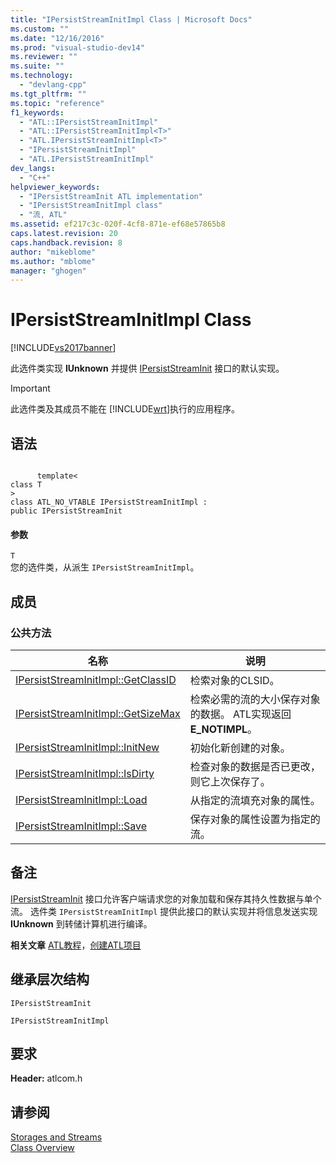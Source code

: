 ```yaml
---
title: "IPersistStreamInitImpl Class | Microsoft Docs"
ms.custom: ""
ms.date: "12/16/2016"
ms.prod: "visual-studio-dev14"
ms.reviewer: ""
ms.suite: ""
ms.technology: 
  - "devlang-cpp"
ms.tgt_pltfrm: ""
ms.topic: "reference"
f1_keywords: 
  - "ATL::IPersistStreamInitImpl"
  - "ATL::IPersistStreamInitImpl<T>"
  - "ATL.IPersistStreamInitImpl<T>"
  - "IPersistStreamInitImpl"
  - "ATL.IPersistStreamInitImpl"
dev_langs: 
  - "C++"
helpviewer_keywords: 
  - "IPersistStreamInit ATL implementation"
  - "IPersistStreamInitImpl class"
  - "流, ATL"
ms.assetid: ef217c3c-020f-4cf8-871e-ef68e57865b8
caps.latest.revision: 20
caps.handback.revision: 8
author: "mikeblome"
ms.author: "mblome"
manager: "ghogen"
---
```

# IPersistStreamInitImpl Class
[!INCLUDE[vs2017banner](../../assembler/inline/includes/vs2017banner.md)]

此选件类实现 **IUnknown** 并提供 [IPersistStreamInit](http://msdn.microsoft.com/library/windows/desktop/ms682273) 接口的默认实现。  
  
> [!IMPORTANT]
>  此选件类及其成员不能在 [!INCLUDE[wrt](../../atl/reference/includes/wrt_md.md)]执行的应用程序。  
  
## 语法  
  
```  
  
      template<  
class T   
>  
class ATL_NO_VTABLE IPersistStreamInitImpl :  
public IPersistStreamInit  
```  
  
#### 参数  
 `T`  
 您的选件类，从派生 `IPersistStreamInitImpl`。  
  
## 成员  
  
### 公共方法  
  
|名称|说明|  
|--------|--------|  
|[IPersistStreamInitImpl::GetClassID](../Topic/IPersistStreamInitImpl::GetClassID.md)|检索对象的CLSID。|  
|[IPersistStreamInitImpl::GetSizeMax](../Topic/IPersistStreamInitImpl::GetSizeMax.md)|检索必需的流的大小保存对象的数据。  ATL实现返回 **E\_NOTIMPL**。|  
|[IPersistStreamInitImpl::InitNew](../Topic/IPersistStreamInitImpl::InitNew.md)|初始化新创建的对象。|  
|[IPersistStreamInitImpl::IsDirty](../Topic/IPersistStreamInitImpl::IsDirty.md)|检查对象的数据是否已更改，则它上次保存了。|  
|[IPersistStreamInitImpl::Load](../Topic/IPersistStreamInitImpl::Load.md)|从指定的流填充对象的属性。|  
|[IPersistStreamInitImpl::Save](../Topic/IPersistStreamInitImpl::Save.md)|保存对象的属性设置为指定的流。|  
  
## 备注  
 [IPersistStreamInit](http://msdn.microsoft.com/library/windows/desktop/ms682273) 接口允许客户端请求您的对象加载和保存其持久性数据与单个流。  选件类 `IPersistStreamInitImpl` 提供此接口的默认实现并将信息发送实现 **IUnknown** 到转储计算机进行编译。  
  
 **相关文章** [ATL教程](../../atl/active-template-library-atl-tutorial.md)，[创建ATL项目](../../atl/reference/creating-an-atl-project.md)  
  
## 继承层次结构  
 `IPersistStreamInit`  
  
 `IPersistStreamInitImpl`  
  
## 要求  
 **Header:** atlcom.h  
  
## 请参阅  
 [Storages and Streams](http://msdn.microsoft.com/library/windows/desktop/aa380352)   
 [Class Overview](../../atl/atl-class-overview.md)